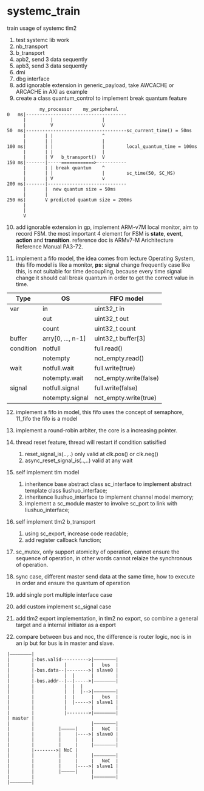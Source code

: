 <style>
table
{
    margin: auto;
}
</style>

# systemc_train
train usage of systemc tlm2
1.  test systemc lib work
2.  nb_transport
3.  b_transport
4.  apb2, send 3 data sequently
5.  apb3, send 3 data sequently
6.  dmi
7.  dbg interface
8.  add ignorable extension in generic_payload, take AWCACHE or ARCACHE in AXI as example
9.  create a class quantum_control to implement break quantum feature
```
            my_processor    my_peripheral
0   ms|-------------------------------------
      |         |                  |
      |         V                  V
50  ms|-------------------------------------sc_current_time() = 50ms
      |       | |                  ^
      |       | |                  |
100 ms|       | |                  |        local_quantum_time = 100ms
      |       | |                  |
      |       | V   b_transport()  V
150 ms|-------|-----============>-----------
      |       | | break quantum    ^
      |       | |                  |        sc_time(50, SC_MS)
      |       | V                  v
200 ms|-------|-----------------------------
      |       |  new quantum size = 50ms
      |       |
250 ms|       V predicted quantum size = 200ms
      |
      |
      V
```
10. add ignorable extension in gp, implement ARM-v7M local monitor, aim to record FSM.
    the most important 4 element for FSM is **state**, **event**, **action** and **transition**.
    reference doc is ARMv7-M Arichitecture Reference Manual PA3-72.

11. implement a fifo model, the idea comes from lecture Operating System, this fifo model is like a monitor, **ps:** signal change frequently case like this, is not suitable for time decoupling, because every time signal change it should call break quantum in order to get the correct value in time.

|Type|OS|FIFO model|
|--|--|--|
|var|in|uint32_t in|
||out|uint32_t out|
||count|uint32_t count|
|buffer|arry[0, ..., n-1]|uint32_t buffer[3]|
|condition|notfull|full.read()|
||notempty|not_empty.read()|
|wait|notfull.wait|full.write(true)|
||notempty.wait|not_empty.write(false)|
|signal|notfull.signal|full.write(false)|
||notempty.signal|not_empty.write(true)|

12. implement a fifo in model, this fifo uses the concept of semaphore, 11_fifo the fifo is a model

13. implement a round-robin arbiter, the core is a increasing pointer.

14. thread reset feature, thread will restart if condition satisified

    1. reset_signal_is(..,..) only valid at clk.pos() or clk.neg()
    2. async_reset_signal_is(..,..) valid at any wait

15. self implement tlm model

    1. inheritence base abstract class sc_interface to implement abstract template class liushuo_interface;
    2. inheritence liushuo_interface to implement channel model memory;
    3. implement a sc_module master to involve sc_port to link with liushuo_interface;

16. self implement tlm2 b_transport

    1. using sc_export, increase code readable;
    2. add register callback function;

17. sc_mutex, only support atomicity of operation, cannot ensure the sequence of operation, in other words cannot relaize the synchronous of operation.

18. sync case, different master send data at the same time, how to execute in order and ensure the quantum of operation

19. add single port multiple interface case

20. add custom implement sc_signal case

21. add tlm2 export implementation, in tlm2 no export, so combine a general target and a internal initiator as a export

22. compare between bus and noc, the difference is router logic, noc is in an ip but for bus is in master and slave.

```
|————————|
|        |-bus.valid---------->|————————|
|        |           |         |   bus  |
|        |-bus.data--|-------->| slave0 |
|        |           |  |      |        |
|        |-bus.addr--|--|----->|————————|
|        |           |  |  |
|        |           |  |  |-->|————————|
|        |           |  |      |   bus  |
|        |           |  |----->| slave1 |
|        |           |         |        |
|        |           |-------->|————————|
| master |
|        |                     |————————|
|        |         |—————|     |   NoC  |
|        |         |     |---->| slave0 |
|        |         |     |     |        |
|        |         |     |     |————————|
|        |-------->| NoC |
|        |         |     |     |————————|
|        |         |     |     |   NoC  |
|        |         |     |---->| slave1 |
|        |         |—————|     |        |
|        |                     |————————|
|————————|
```